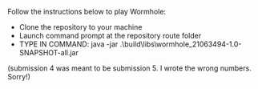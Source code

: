 Follow the instructions below to play Wormhole:

- Clone the repository to your machine
- Launch command prompt at the repository route folder
- TYPE IN COMMAND:
  java -jar .\build\libs\wormhole_21063494-1.0-SNAPSHOT-all.jar
 
(submission 4 was meant to be submission 5. I wrote the wrong numbers. Sorry!)
